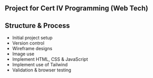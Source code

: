 ## Project for Cert IV Programming (Web Tech)

## Structure & Process
- Initial project setup
- Version control
- Wireframe designs
- Image use
- Implement HTML, CSS & JavaScript
- Implement use of Tailwind
- Validation & browser testing